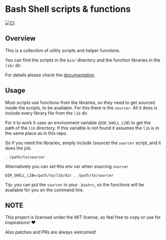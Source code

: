 # Bash Shell scripts & functions

[![CI](https://github.com/es-progress/shell/actions/workflows/shell.yml/badge.svg)](https://github.com/es-progress/shell/actions/workflows/shell.yml)

## Overview

This is a collection of utility scripts and helper functions.

You can find the scripts in the `bin/` directory and the function libraries in the `lib/` dir.

For details please check the [documentation](https://shell.es-progress.hu/).

## Usage

Most scripts use functions from the libraries, so they need to get sourced inside the scripts, to be available.
For this there is the `sourcer`. All it does is include every library file from the `lib` dir.

For it to work it uses an environment variable (`DIR_SHELL_LIB`) to get the path of the `lib` directory. If this variable is not found it
assumes the `lib` is in the same place as in this repo.

So if you need the libraries, simply include (source) the `sourcer` script, and it does the job.

```
. /path/to/sourcer
```

Alternatively you can set this env var when sourcing `sourcer`

```
DIR_SHELL_LIB=/path/to/lib/dir . /path/to/sourcer
```

Tip: you can put the `sourcer` in your `.bashrc`, so the functions will be available for you on the command line.

## NOTE

This project is licensed under the MIT license, so feel free to copy or use for inspirations! :heart:

Also patches and PRs are always welcomed!
